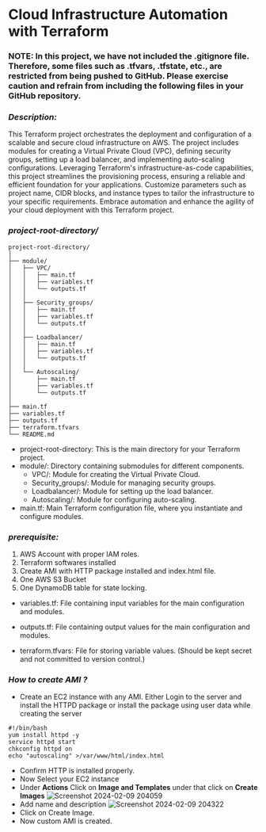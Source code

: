 # Cloud Infrastructure Automation with Terraform

### **NOTE: In this project, we have not included the .gitignore file. Therefore, some files such as .tfvars, .tfstate, etc., are restricted from being pushed to GitHub. Please exercise caution and refrain from including the following files in your GitHub repository.**

### *Description:*
This Terraform project orchestrates the deployment and configuration of a scalable and secure cloud infrastructure on AWS. The project includes modules for creating a Virtual Private Cloud (VPC), defining security groups, setting up a load balancer, and implementing auto-scaling configurations. Leveraging Terraform's infrastructure-as-code capabilities, this project streamlines the provisioning process, ensuring a reliable and efficient foundation for your applications. Customize parameters such as project name, CIDR blocks, and instance types to tailor the infrastructure to your specific requirements. Embrace automation and enhance the agility of your cloud deployment with this Terraform project.

### *project-root-directory/*
```
project-root-directory/
│
├── module/
│   ├── VPC/
│   │   ├── main.tf
│   │   ├── variables.tf
│   │   └── outputs.tf
│   │
│   ├── Security_groups/
│   │   ├── main.tf
│   │   ├── variables.tf
│   │   └── outputs.tf
│   │
│   ├── Loadbalancer/
│   │   ├── main.tf
│   │   ├── variables.tf
│   │   └── outputs.tf
│   │
│   └── Autoscaling/
│       ├── main.tf
│       ├── variables.tf
│       └── outputs.tf
│
├── main.tf
├── variables.tf
├── outputs.tf
├── terraform.tfvars
└── README.md

```

- project-root-directory: This is the main directory for your Terraform project.
- module/: Directory containing submodules for different components.
  *  VPC/: Module for creating the Virtual Private Cloud.
  *  Security_groups/: Module for managing security groups.
  *  Loadbalancer/: Module for setting up the load balancer.
  *  Autoscaling/: Module for configuring auto-scaling.
- main.tf: Main Terraform configuration file, where you instantiate and configure modules.

### *prerequisite:*
1. AWS Account with proper IAM roles.
2. Terraform softwares installed
3. Create AMI with HTTP package installed and index.html file.
4. One AWS S3 Bucket
5. One DynamoDB table for state locking.

- variables.tf: File containing input variables for the main configuration and modules.

- outputs.tf: File containing output values for the main configuration and modules.

- terraform.tfvars: File for storing variable values. (Should be kept secret and not committed to version control.)

### *How to create AMI ?* 
- Create an EC2 instance with any AMI. Either Login to the server and install the HTTPD package or install the package using user data while creating the server
```
#!/bin/bash
yum install httpd -y
service httpd start
chkconfig httpd on
echo "autoscaling" >/var/www/html/index.html
```
- Confirm HTTP is installed properly.
- Now Select your EC2 instance
- Under **Actions**  Click on **Image and Templates** under that click on **Create Images**
![Screenshot 2024-02-09 204059](https://github.com/Dasharks/Terraform/assets/159520477/e1668f35-7bc6-4037-9767-322761736032)
- Add name and description
![Screenshot 2024-02-09 204322](https://github.com/Dasharks/Terraform/assets/159520477/543a9115-e7d6-4cf7-bd92-3f09389a0c27)
- Click on Create Image.
- Now custom AMI is created.
  
